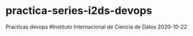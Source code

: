 # practica-series-i2ds-devops
Practicas devops
#Instituto Internacional de Ciencia de Datos 2020-10-22
